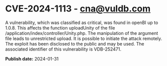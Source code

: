 # CVE-2024-1113 - cna@vuldb.com

A vulnerability, which was classified as critical, was found in openBI up to 1.0.8. This affects the function uploadUnity of the file /application/index/controller/Unity.php. The manipulation of the argument file leads to unrestricted upload. It is possible to initiate the attack remotely. The exploit has been disclosed to the public and may be used. The associated identifier of this vulnerability is VDB-252471.

**Publish date:** 2024-01-31
